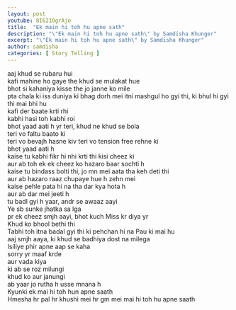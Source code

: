 ```yaml
---
layout: post
youtube: 8I621OgrAjo
title:  "Ek main hi toh hu apne sath"
description: "\"Ek main hi toh hu apne sath\" by Samdisha Khunger"
excerpt: "\"Ek main hi toh hu apne sath\" by Samdisha Khunger"
author: samdisha
categories: [ Story Telling ]
---
```


aaj khud se rubaru hui<br>
kafi mahine ho gaye the khud se mulakat hue<br>
bhot si kahaniya kisse the jo janne ko mile<br>
pta chala ki iss duniya ki bhag dorh mei itni mashgul ho gyi thi, ki bhul hi gyi thi mai bhi hu<br>
kafi der baate krti rhi<br>
kabhi hasi toh kabhi roi<br>
bhot yaad aati h yr teri, khud ne khud se bola<br>
teri vo faltu baato ki<br>
teri vo bevajh hasne kiv
teri vo tension free rehne ki<br>
bhot yaad aati h<br>
kaise tu kabhi fikr hi nhi krti thi kisi cheez ki<br>
aur ab toh ek ek cheez ko hazaro baar sochti h<br>
kaise tu bindass bolti thi, jo mn mei aata tha keh deti thi<br>
aur ab hazaro raaz chupaye hue h zehn mei<br>
kaise pehle pata hi na tha dar kya hota h<br>
aur ab dar mei jeeti h<br>
tu badl gyi h yaar, andr se awaaz aayi<br>
Ye sb sunke jhatka sa lga<br>
pr ek cheez smjh aayi, bhot kuch Miss kr diya yr<br>
Khud ko bhool bethi thi<br>
Tabhi toh itna badal gyi thi ki pehchan hi na Pau ki mai hu<br>
aaj smjh aaya, ki khud se badhiya dost na milega<br>
Isiliye phir apne aap se kaha<br>
sorry yr maaf krde <br>
aur vada kiya<br>
ki ab se roz milungi<br>
khud ko aur janungi<br>
ab yaar jo rutha h usse mnana h <br>
Kyunki ek mai hi toh hun apne saath<br>
Hmesha hr pal hr khushi mei hr gm mei mai hi toh hu apne saath <br>


